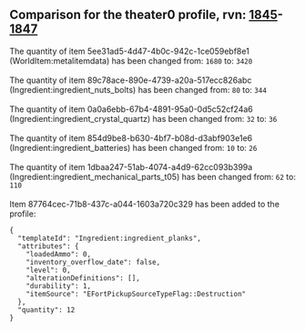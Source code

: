## Comparison for the theater0 profile, rvn: [1845](https://github.com/PRO100KatYT/FortniteProfileRevisions/tree/main/profiles/theater0/1845%20theater0.json)-[1847](https://github.com/PRO100KatYT/FortniteProfileRevisions/tree/main/profiles/theater0/1847%20theater0.json)

The quantity of item 5ee31ad5-4d47-4b0c-942c-1ce059ebf8e1 (WorldItem:metalitemdata) has been changed from: `1680` to: `3420`
<br><br>
The quantity of item 89c78ace-890e-4739-a20a-517ecc826abc (Ingredient:ingredient_nuts_bolts) has been changed from: `80` to: `344`
<br><br>
The quantity of item 0a0a6ebb-67b4-4891-95a0-0d5c52cf24a6 (Ingredient:ingredient_crystal_quartz) has been changed from: `32` to: `36`
<br><br>
The quantity of item 854d9be8-b630-4bf7-b08d-d3abf903e1e6 (Ingredient:ingredient_batteries) has been changed from: `10` to: `26`
<br><br>
The quantity of item 1dbaa247-51ab-4074-a4d9-62cc093b399a (Ingredient:ingredient_mechanical_parts_t05) has been changed from: `62` to: `110`
<br><br>
Item 87764cec-71b8-437c-a044-1603a720c329 has been added to the profile:

```
{
  "templateId": "Ingredient:ingredient_planks",
  "attributes": {
    "loadedAmmo": 0,
    "inventory_overflow_date": false,
    "level": 0,
    "alterationDefinitions": [],
    "durability": 1,
    "itemSource": "EFortPickupSourceTypeFlag::Destruction"
  },
  "quantity": 12
}
```

<br><br>
